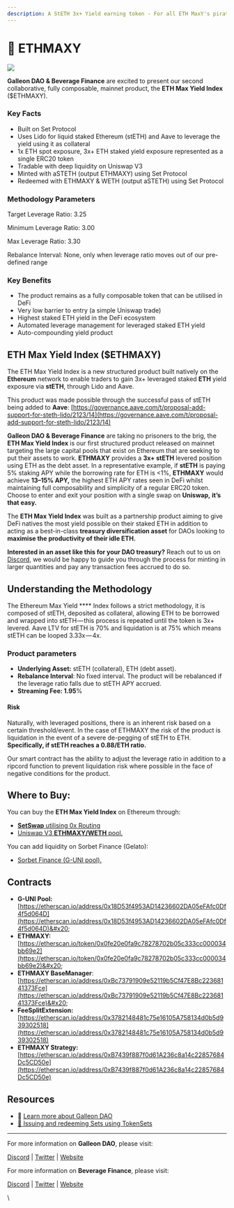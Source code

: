 ```yaml
---
description: A StETH 3x+ Yield earning token - For all ETH MaxY's pirates!
---
```


# 🔹 ETHMAXY

![](https://cdn-images-1.medium.com/max/800/0\*gBMWVxwJZ0i4-3k9)

**Galleon DAO & Beverage Finance** are excited to present our second collaborative, fully composable, mainnet product, the **ETH Max Yield Index** ($ETHMAXY).

### **Key Facts**

* Built on Set Protocol
* Uses Lido for liquid staked Ethereum (stETH) and Aave to leverage the yield using it as collateral
* 1x ETH spot exposure, 3x+ ETH staked yield exposure represented as a single ERC20 token
* Tradable with deep liquidity on Uniswap V3
* Minted with aSTETH (output ETHMAXY) using Set Protocol
* Redeemed with ETHMAXY & WETH (output aSTETH) using Set Protocol

### Methodology Parameters

Target Leverage Ratio: 3.25

Minimum Leverage Ratio: 3.00

Max Leverage Ratio: 3.30

Rebalance Interval: None, only when leverage ratio moves out of our pre-defined range

### **Key Benefits**

* The product remains as a fully composable token that can be utilised in DeFi
* Very low barrier to entry (a simple Uniswap trade)
* Highest staked ETH yield in the DeFi ecosystem
* Automated leverage management for leveraged staked ETH yield
* Auto-compounding yield product&#x20;

## **ETH Max Yield Index ($ETHMAXY)**

The ETH Max Yield Index is a new structured product built natively on the **Ethereum** network to enable traders to gain 3x+ leveraged staked **ETH** yield exposure via **stETH**, through Lido and Aave.

This product was made possible through the successful pass of stETH being added to **Aave**: [https://governance.aave.com/t/proposal-add-support-for-steth-lido/2123/14](https://governance.aave.com/t/proposal-add-support-for-steth-lido/2123/14)

**Galleon DAO & Beverage Finance** are taking no prisoners to the brig, the **ETH Max Yield Index** is our first structured product released on mainnet targeting the large capital pools that exist on Ethereum that are seeking to put their assets to work. **ETHMAXY** provides a **3x+ stETH** levered position using ETH as the debt asset. In a representative example, if **stETH** is paying 5% staking APY while the borrowing rate for ETH is <1%, **ETHMAXY** would achieve **13–15% APY,** the highest ETH APY rates seen in DeFi whilst maintaining full composability and simplicity of a regular ERC20 token. Choose to enter and exit your position with a single swap on **Uniswap,** **it’s that easy.**

The **ETH Max Yield Index** was built as a partnership product aiming to give DeFi natives the most yield possible on their staked ETH in addition to acting as a best-in-class **treasury diversification asset** for DAOs looking to **maximise the productivity of their idle ETH.**

**Interested in an asset like this for your DAO treasury?** Reach out to us on [Discord](https://discord.gg/galleondao), we would be happy to guide you through the process for minting in larger quantities and pay any transaction fees accrued to do so.

## Understanding the Methodology

The Ethereum Max Yield **** Index follows a strict methodology, it is composed of stETH, deposited as collateral, allowing ETH to be borrowed and wrapped into stETH — this process is repeated until the token is 3x+ levered. Aave LTV for stETH is 70% and liquidation is at 75% which means stETH can be looped 3.33x — 4x.

### **Product parameters**

* **Underlying Asset:** stETH (collateral), ETH (debt asset).
* **Rebalance Interval**: No fixed interval. The product will be rebalanced if the leverage ratio falls due to stETH APY accrued.
* **Streaming Fee: 1.95**%

#### **Risk**

Naturally, with leveraged positions, there is an inherent risk based on a certain threshold/event. In the case of ETHMAXY the risk of the product is liquidation in the event of a severe de-pegging of stETH to ETH. **Specifically, if stETH reaches a 0.88/ETH ratio.**

Our smart contract has the ability to adjust the leverage ratio in addition to a ripcord function to prevent liquidation risk where possible in the face of negative conditions for the product.

## Where to Buy:

You can buy the **ETH Max Yield Index** on Ethereum through:

* [**SetSwap** utilising 0x Routing](https://www.setswap.xyz/ethmaxy)
* [Uniswap V3 **ETHMAXY/WETH** pool.](https://app.uniswap.org/#/swap?inputCurrency=eth\&outputCurrency=0x0fe20e0fa9c78278702b05c333cc000034bb69e2\&chain=mainnet)

You can add liquidity on Sorbet Finance (Gelato):

* [Sorbet Finance (G-UNI pool).](https://www.sorbet.finance/#/pools/0x18D53f4953AD14236602DA05eFAfc0Df4f5d064D)&#x20;

## Contracts

* **G-UNI Pool:** [https://etherscan.io/address/0x18D53f4953AD14236602DA05eFAfc0Df4f5d064D](https://etherscan.io/address/0x18D53f4953AD14236602DA05eFAfc0Df4f5d064D)&#x20;
* **ETHMAXY:** [https://etherscan.io/token/0x0fe20e0fa9c78278702b05c333cc000034bb69e2](https://etherscan.io/token/0x0fe20e0fa9c78278702b05c333cc000034bb69e2)&#x20;
* **ETHMAXY BaseManager**: [https://etherscan.io/address/0xBc73791909e52119b5Cf47E8Bc22368141373Fce](https://etherscan.io/address/0xBc73791909e52119b5Cf47E8Bc22368141373Fce)&#x20;
* **FeeSplitExtension:** [https://etherscan.io/address/0x3782148481c75e16105A758134d0b5d939302518](https://etherscan.io/address/0x3782148481c75e16105A758134d0b5d939302518)
* **ETHMAXY Strategy:** [https://etherscan.io/address/0xB7439f887f0d61A236c8a14c22857684Dc5CD50e](https://etherscan.io/address/0xB7439f887f0d61A236c8a14c22857684Dc5CD50e)

## Resources

* 📙 [Learn more about Galleon DAO](https://docs.galleon.community)
* [📘 Issuing and redeeming Sets using TokenSets](https://docs.tokensets.com/issue-and-redeem-sets)

***

For more information on **Galleon DAO**, please visit:

[Discord](https://discord.gg/galleondao) | [Twitter](https://twitter.com/GalleonDAO) | [Website](https://www.galleon.community)

For more information on **Beverage Finance**, please visit:

[Discord](https://discord.gg/pweUc3X6H4) | [Twitter](https://twitter.com/BeverageFinance) | [Website](https://beverage.finance)

\
